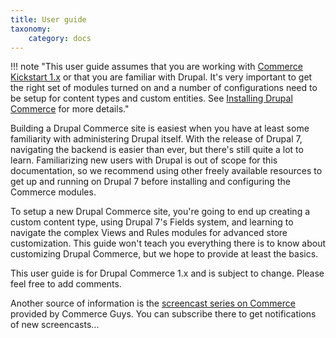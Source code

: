 ```yaml
---
title: User guide
taxonomy:
    category: docs
---
```



!!! note "This user guide assumes that you are working with [Commerce Kickstart 1.x] or that you are familiar with Drupal. It's very important to get the right set of modules turned on and a number of configurations need to be setup for content types and custom entities. See [Installing Drupal Commerce](../user-guide/installation) for more details."

Building a Drupal Commerce site is easiest when you have at least some familiarity with administering Drupal itself.  With the release of Drupal 7, navigating the backend is easier than ever, but there's still quite a lot to learn.  Familiarizing new users with Drupal is out of scope for this documentation, so we recommend using other freely available resources to get up and running on Drupal 7 before installing and configuring the Commerce modules.

To setup a new Drupal Commerce site, you're going to end up creating a custom content type, using Drupal 7's Fields system, and learning to navigate the complex Views and Rules modules for advanced store customization.  This guide won't teach you everything there is to know about customizing Drupal Commerce, but we hope to provide at least the basics.

This user guide is for Drupal Commerce 1.x and is subject to change. Please feel free to add comments.

Another source of information is the [screencast series on Commerce] provided by Commerce Guys. You can subscribe there to get notifications of new screencasts...

[Commerce Kickstart 1.x]: http://drupal.org/project/commerce_kickstart
[screencast series on Commerce]: http://vimeo.com/channels/commerceguys
